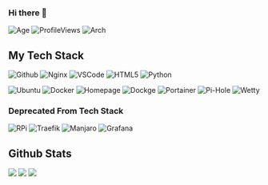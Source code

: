 
### Hi there 👋
<!--
**101br03k/101br03k** is a ✨ _special_ ✨ repository because its `README.md` (this file) appears on your GitHub profile.

Here are some ideas to get you started:

- 🔭 I’m currently working on ...
- 🌱 I’m currently learning ...
- 👯 I’m looking to collaborate on ...
- 🤔 I’m looking for help with ...
- 💬 Ask me about ...
- 📫 How to reach me: ...
- 😄 Pronouns: ...
- ⚡ Fun fact: ...
-->

![Age](https://img.shields.io/badge/Age-20-blue)
![ProfileViews](https://komarev.com/ghpvc/?username=101br03k)
![Arch](https://img.shields.io/badge/-I_use_Arch_btw-1793D1?logo=archlinux&logoColor=white)

## My Tech Stack

![Github](https://img.shields.io/badge/-Github-181717?style=flat-square&logo=github&logoColor=white)
![Nginx](https://img.shields.io/badge/-Nginx-009639?style=flat-square&logo=nginx&logoColor=white)
![VSCode](https://img.shields.io/badge/-Visual_Studio_Code-007ACC?style=flat-square&logo=visualstudiocode&logoColor=white)
![HTML5](https://img.shields.io/badge/-HTML5-E34F26?style=flat-square&logo=html5&logoColor=white)
![Python](https://img.shields.io/badge/-Python-3776AB?style=flat-square&logo=python&logoColor=white)

![Ubuntu](https://img.shields.io/badge/-Ubuntu-E95420?style=flat-square&logo=ubuntu&logoColor=white)
![Docker](https://img.shields.io/badge/-Docker-2496ED?style=flat-square&logo=docker&logoColor=white)
![Homepage](https://img.shields.io/badge/-Homepage-1e293b?style=flat-square&logo=github&logoColor=white)
![Dockge](https://img.shields.io/badge/-Dockge-74c2ff?style=flat-square&logo=github&logoColor=white)
![Portainer](https://img.shields.io/badge/-Portainer-13bef9?style=flat-square&logo=github&logoColor=white)
![Pi-Hole](https://img.shields.io/badge/-PiHole-ff0000?style=flat-square&logo=github&logoColor=white)
![Wetty](https://img.shields.io/badge/-Wetty-272134?style=flat-square&logo=github&logoColor=white)

### Deprecated From Tech Stack
![RPi](https://img.shields.io/badge/-RaspberryPi-A22846?style=flat-square&logo=raspberrypi&logoColor=white)
![Traefik](https://img.shields.io/badge/-Traefik-00ADD8?style=flat-square&logo=traefik&logoColor=white)
![Manjaro](https://img.shields.io/badge/-Manjaro-35BF5C?style=flat-square&logo=manjaro&logoColor=white)
![Grafana](https://img.shields.io/badge/-Grafana-F46800?style=flat-square&logo=grafana&logoColor=white)

## Github Stats


![](https://github-readme-stats.vercel.app/api?username=101br03k&show_icons=true&theme=tokyonight)
![](https://github-readme-streak-stats.herokuapp.com/?user=101br03k&theme=tokyonight)
![](https://github-readme-stats.vercel.app/api/top-langs/?username=101br03k&hide=html&theme=tokyonight&layout=compact)
